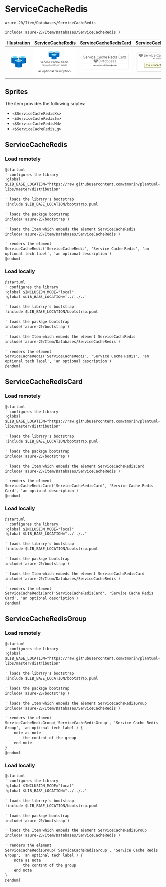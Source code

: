 # ServiceCacheRedis


```text
azure-20/Item/Databases/ServiceCacheRedis
```

```text
include('azure-20/Item/Databases/ServiceCacheRedis')
```



| Illustration | ServiceCacheRedis | ServiceCacheRedisCard | ServiceCacheRedisGroup |
| :---: | :---: | :---: | :---: |
| ![illustration for Illustration](../../../azure-20/Item/Databases/ServiceCacheRedis.png) | ![illustration for ServiceCacheRedis](../../../azure-20/Item/Databases/ServiceCacheRedis.Local.png) | ![illustration for ServiceCacheRedisCard](../../../azure-20/Item/Databases/ServiceCacheRedisCard.Local.png) | ![illustration for ServiceCacheRedisGroup](../../../azure-20/Item/Databases/ServiceCacheRedisGroup.Local.png) |



## Sprites
The item provides the following sriptes:

- `<$ServiceCacheRedisXs>`
- `<$ServiceCacheRedisSm>`
- `<$ServiceCacheRedisMd>`
- `<$ServiceCacheRedisLg>`





## ServiceCacheRedis

### Load remotely
```plantuml
@startuml
' configures the library
!global $LIB_BASE_LOCATION="https://raw.githubusercontent.com/tmorin/plantuml-libs/master/distribution"

' loads the library's bootstrap
!include $LIB_BASE_LOCATION/bootstrap.puml

' loads the package bootstrap
include('azure-20/bootstrap')

' loads the Item which embeds the element ServiceCacheRedis
include('azure-20/Item/Databases/ServiceCacheRedis')

' renders the element
ServiceCacheRedis('ServiceCacheRedis', 'Service Cache Redis', 'an optional tech label', 'an optional description')
@enduml
```

### Load locally
```plantuml
@startuml
' configures the library
!global $INCLUSION_MODE="local"
!global $LIB_BASE_LOCATION="../../.."

' loads the library's bootstrap
!include $LIB_BASE_LOCATION/bootstrap.puml

' loads the package bootstrap
include('azure-20/bootstrap')

' loads the Item which embeds the element ServiceCacheRedis
include('azure-20/Item/Databases/ServiceCacheRedis')

' renders the element
ServiceCacheRedis('ServiceCacheRedis', 'Service Cache Redis', 'an optional tech label', 'an optional description')
@enduml
```

## ServiceCacheRedisCard

### Load remotely
```plantuml
@startuml
' configures the library
!global $LIB_BASE_LOCATION="https://raw.githubusercontent.com/tmorin/plantuml-libs/master/distribution"

' loads the library's bootstrap
!include $LIB_BASE_LOCATION/bootstrap.puml

' loads the package bootstrap
include('azure-20/bootstrap')

' loads the Item which embeds the element ServiceCacheRedisCard
include('azure-20/Item/Databases/ServiceCacheRedis')

' renders the element
ServiceCacheRedisCard('ServiceCacheRedisCard', 'Service Cache Redis Card', 'an optional description')
@enduml
```

### Load locally
```plantuml
@startuml
' configures the library
!global $INCLUSION_MODE="local"
!global $LIB_BASE_LOCATION="../../.."

' loads the library's bootstrap
!include $LIB_BASE_LOCATION/bootstrap.puml

' loads the package bootstrap
include('azure-20/bootstrap')

' loads the Item which embeds the element ServiceCacheRedisCard
include('azure-20/Item/Databases/ServiceCacheRedis')

' renders the element
ServiceCacheRedisCard('ServiceCacheRedisCard', 'Service Cache Redis Card', 'an optional description')
@enduml
```

## ServiceCacheRedisGroup

### Load remotely
```plantuml
@startuml
' configures the library
!global $LIB_BASE_LOCATION="https://raw.githubusercontent.com/tmorin/plantuml-libs/master/distribution"

' loads the library's bootstrap
!include $LIB_BASE_LOCATION/bootstrap.puml

' loads the package bootstrap
include('azure-20/bootstrap')

' loads the Item which embeds the element ServiceCacheRedisGroup
include('azure-20/Item/Databases/ServiceCacheRedis')

' renders the element
ServiceCacheRedisGroup('ServiceCacheRedisGroup', 'Service Cache Redis Group', 'an optional tech label') {
    note as note
        the content of the group
    end note
}
@enduml
```

### Load locally
```plantuml
@startuml
' configures the library
!global $INCLUSION_MODE="local"
!global $LIB_BASE_LOCATION="../../.."

' loads the library's bootstrap
!include $LIB_BASE_LOCATION/bootstrap.puml

' loads the package bootstrap
include('azure-20/bootstrap')

' loads the Item which embeds the element ServiceCacheRedisGroup
include('azure-20/Item/Databases/ServiceCacheRedis')

' renders the element
ServiceCacheRedisGroup('ServiceCacheRedisGroup', 'Service Cache Redis Group', 'an optional tech label') {
    note as note
        the content of the group
    end note
}
@enduml
```

